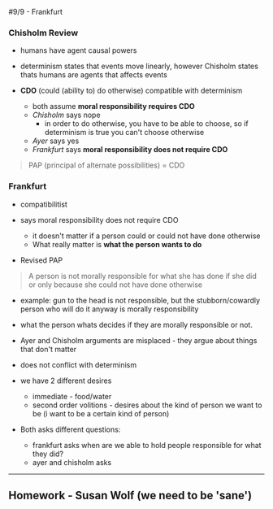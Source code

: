 #9/9 - Frankfurt

### Chisholm Review
- humans have agent causal powers
- determinism states that events move linearly, however Chisholm states thats humans are agents that affects events


- **CDO** (could (ability to) do otherwise) compatible with determinism
	+ both assume **moral responsibility requires CDO**
	+ *Chisholm* says nope
		* in order to do otherwise, you have to be able to choose, so if determinism is true you can't choose otherwise
	+ *Ayer* says yes
	+ *Frankfurt* says **moral responsibility does not require CDO**
	
> PAP (principal of alternate possibilities) = CDO

### Frankfurt
- compatibilitist
- says moral responsibility does not require CDO
	+ it doesn't matter if a person could or could not have done otherwise
	+ What really matter is **what the person wants to do**  

- Revised PAP
> A person is not morally responsible for what she has done if she did or only because she could not have done otherwise
- example: gun to the head is not responsible, but the stubborn/cowardly person who will do it anyway is morally responsibility
- what the person whats decides if they are morally responsible or not. 
- Ayer and Chisholm arguments are misplaced - they argue about things that don't matter
- does not conflict with determinism
- we have 2 different desires 
	+ immediate - food/water
	+ second order volitions - desires about the kind of person we want to be (i want to be a certain kind of person)

- Both asks different questions:
	+ frankfurt asks when are we able to hold people responsible for what they did?
	+ ayer and chisholm asks 

---
## Homework - Susan Wolf (we need to be 'sane')